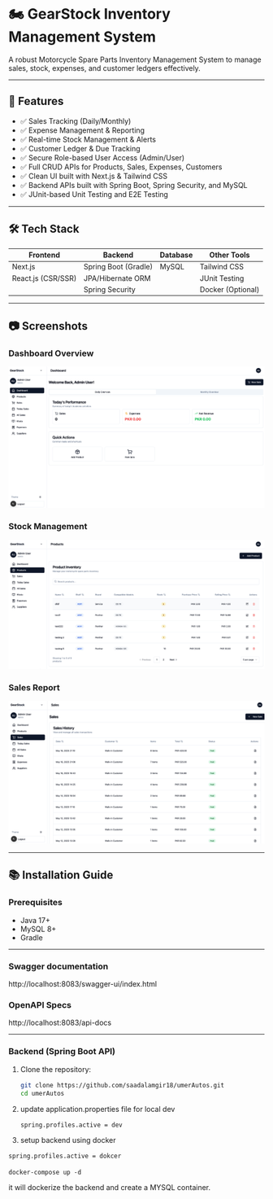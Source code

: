 # 🏍️ GearStock Inventory Management System

A robust Motorcycle Spare Parts Inventory Management System to manage sales, stock, expenses, and customer ledgers
effectively.

---

## 🚀 Features

- ✅ Sales Tracking (Daily/Monthly)
- ✅ Expense Management & Reporting
- ✅ Real-time Stock Management & Alerts
- ✅ Customer Ledger & Due Tracking
- ✅ Secure Role-based User Access (Admin/User)
- ✅ Full CRUD APIs for Products, Sales, Expenses, Customers
- ✅ Clean UI built with Next.js & Tailwind CSS
- ✅ Backend APIs built with Spring Boot, Spring Security, and MySQL
- ✅ JUnit-based Unit Testing and E2E Testing

---

## 🛠️ Tech Stack

| Frontend           | Backend              | Database | Other Tools       |
|--------------------|----------------------|----------|-------------------|
| Next.js            | Spring Boot (Gradle) | MySQL    | Tailwind CSS      |
| React.js (CSR/SSR) | JPA/Hibernate ORM    |          | JUnit Testing     |
|                    | Spring Security      |          | Docker (Optional) |

---

## 📷 Screenshots

### Dashboard Overview

![Dashboard Screenshot](/screenshots/dashboard.png)

### Stock Management

![Stock Management Screenshot](/screenshots/stock-management.png)

### Sales Report

![Sales Report Screenshot](/screenshots/sales-report.png)


---

## 📚 Installation Guide

### Prerequisites

- Java 17+
- MySQL 8+
- Gradle

---

### Swagger documentation

http://localhost:8083/swagger-ui/index.html

### OpenAPI Specs

http://localhost:8083/api-docs

---

### Backend (Spring Boot API)

1. Clone the repository:
   ```bash
   git clone https://github.com/saadalamgir18/umerAutos.git
   cd umerAutos
2. update application.properties file for local dev

   ```
   spring.profiles.active = dev
   ```

3. setup backend using docker

```
spring.profiles.active = dokcer

docker-compose up -d

```

it will dockerize the backend and create a MYSQL container. 
